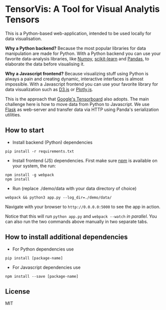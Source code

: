 
# TensorVis: A Tool for Visual Analytis Tensors

This is a Python-based web-application, intended to be used locally
for data visualisation.

**Why a Python backend?**
Because the most popular libraries for data manipulation are
made for Python. With a Python backend you can use your favorite data-analysis libraries, like [Numpy](http://www.numpy.org/), [scikit-learn](http://scikit-learn.org/stable/) and [Pandas](http://pandas.pydata.org/), to elaborate the data before visualising it.

 **Why a Javascript frontend?** Because visualizing stuff using Python is always a pain and creating dynamic, interactive interfaces is almost impossible. With a Javascript frontend you can use your favorite library for data visualization such as [D3.js](https://d3js.org/) or [Plotly.js](https://plot.ly/javascript/).

 This is the approach that [Google's Tensorboard](https://www.tensorflow.org/get_started/summaries_and_tensorboard) also adopts. The main challenge here is how to move data from Python to Javascript. We use [Flask](http://flask.pocoo.org/) as web-server and transfer data via HTTP using Panda's serialization utilities.

## How to start
- Install backend (Python) dependencies
```
pip install -r requirements.txt
```

- Install frontend (JS) dependencies. First make sure [npm](https://www.npmjs.com/get-npm) is available on your system, the run:
```
npm install -g webpack
npm install
```

- Run (replace ./demo/data with your data directory of choice)
```
webpack && python3 app.py --log_dir=./demo/data/
```
Navigate with your browser to `http://0.0.0.0:5000` to see the app in action.

Notice that this will run `python app.py` and `webpack --watch` *in parallel*.
You can also run the two commands above manually in two separate tabs.

## How to install additional dependencies
- For Python dependencies use
```
pip install [package-name]
```

- For Javascript dependencies use
```
npm install --save [package-name]
```
## License
MIT
